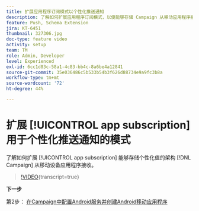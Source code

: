 ```yaml
---
title: 扩展应用程序订阅模式以个性化推送通知
description: 了解如何扩展应用程序订阅模式，以便能够存储 Campaign 从移动应用程序接收到的个性化值。
feature: Push, Schema Extension
jira: KT-6451
thumbnail: 327306.jpg
doc-type: feature video
activity: setup
team: TM
role: Admin, Developer
level: Experienced
exl-id: 6cc1d83c-58a1-4c83-bb4c-8a6be4a12841
source-git-commit: 35e036486c5b533b54b3f626d88734e9a9fc3b8a
workflow-type: tm+mt
source-wordcount: '72'
ht-degree: 44%

---
```


# 扩展 [!UICONTROL app subscription] 用于个性化推送通知的模式

了解如何扩展 [!UICONTROL app subscription] 能够存储个性化值的架构 [!DNL Campaign] 从移动设备应用程序接收。

>[!VIDEO](https://video.tv.adobe.com/v/327306?quality=12&learn=on){transcript=true}

**下一步**

第2步： [在Campaign中配置Android服务并创建Android移动应用程序](/help/tutorial-getting-started-with-push-notifications-for-android/configuring-an-android-service-in-campaign.md)
